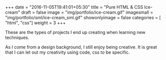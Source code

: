 +++
date = "2016-11-05T19:41:01+05:30"
title = "Pure HTML & CSS Ice-cream"
draft = false
image = "img/portfolio/ice-cream.gif"
imagesmall = "img/portfolio/sml/ice-cream_sml.gif"
showonlyimage = false
categories = [ "html", "css"]
weight = 3
+++

These are the types of projects I end up creating when learning new techniques.

<!--more-->
As I come from a design background, I still enjoy being creative. It is great that I can let out my creativity using code, css to be specific.
